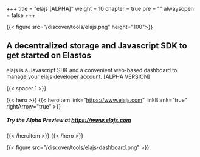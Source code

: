 

+++
title = "elajs [ALPHA]"
weight = 10
chapter = true
pre = ""
alwaysopen = false
+++

{{< figure src="/discover/tools/elajs.png" height="100">}}

## A decentralized storage and Javascript SDK to get started on Elastos

elajs is a Javascript SDK and a convenient web-based dashboard to manage your elajs developer account. [ALPHA VERSION]

{{< spacer 1 >}}

{{< hero >}}
    {{< heroitem link="https://www.elajs.com" linkBlank="true" rightArrow="true" >}}
        <h5>Try the Alpha Preview at https://www.elajs.com</h5>
    {{< /heroitem >}}
{{< /hero >}}

{{< figure src="/discover/tools/elajs-dashboard.png" >}}
